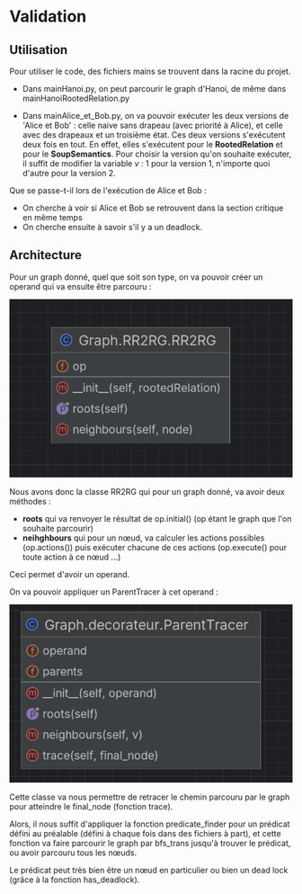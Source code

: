 # Validation

## Utilisation

Pour utiliser le code, des fichiers mains se trouvent dans la racine du projet.

* Dans mainHanoi.py, on peut parcourir le graph d'Hanoi, de même dans mainHanoiRootedRelation.py

* Dans mainAlice_et_Bob.py, on va pouvoir exécuter les deux versions de 'Alice et Bob' : celle naive sans drapeau 
(avec priorité à Alice), et celle avec des drapeaux et un troisième état. Ces deux versions s'exécutent deux fois en
tout. En effet, elles s'exécutent pour le __RootedRelation__ et pour le __SoupSemantics__.
Pour choisir la version qu'on souhaite exécuter, il suffit de modifier la variable *v* : 1 pour la version 1, n'importe
quoi d'autre pour la version 2.

Que se passe-t-il lors de l'exécution de Alice et Bob : 
* On cherche à voir si Alice et Bob se retrouvent dans la section critique en même temps
* On cherche ensuite à savoir s'il y a un deadlock.

## Architecture

Pour un graph donné, quel que soit son type, on va pouvoir créer un operand qui va ensuite être parcouru : 

![img.png](Pictures/RR2RG.png)

Nous avons donc la classe RR2RG qui pour un graph donné, va avoir deux méthodes : 
* __roots__ qui va renvoyer le résultat de op.initial() (op étant le graph que l'on souhaite parcourir)
* __neihghbours__ qui pour un nœud, va calculer les actions possibles (op.actions()) puis exécuter chacune de ces 
actions (op.execute() pour toute action à ce nœud ...)

Ceci permet d'avoir un operand.

On va pouvoir appliquer un ParentTracer à cet operand : 

![img_1.png](Pictures/ParentTrace.png)

Cette classe va nous permettre de retracer le chemin parcouru par le graph pour atteindre le final_node (fonction trace).

Alors, il nous suffit d'appliquer la fonction predicate_finder pour un prédicat défini au préalable (défini à chaque 
fois dans des fichiers à part), et cette fonction va faire parcourir le graph par bfs_trans jusqu'à trouver le prédicat,
ou avoir parcouru tous les nœuds.

Le prédicat peut très bien être un nœud en particulier ou bien un dead lock (grâce à la fonction has_deadlock).